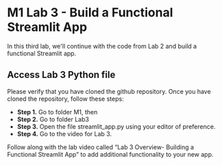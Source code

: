 # M1 Lab 3 - Build a Functional Streamlit App

In this third lab, we'll continue with the code from Lab 2 and build a functional Streamlit app. 

## Access Lab 3 Python file

Please verify that you have cloned the github repository. Once you have cloned the repository, follow these steps:

- **Step 1.** Go to folder M1, then
- **Step 2.** Go to folder Lab3
- **Step 3.** Open the file streamlit_app.py using your editor of preference.
- **Step 4.** Go to the video for Lab 3.

Follow along with the lab video called “Lab 3 Overview- Building a Functional Streamlit App” to add additional functionality to your new app.

